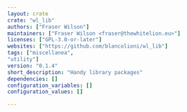 ```yaml
---
layout: crate
crate: "wl_lib"
authors: ["Fraser Wilson"]
maintainers: ["Fraser Wilson <fraser@thewhitelion.eu>"]
licenses: ["GPL-3.0-or-later"]
websites: ["https://github.com/blancolioni/wl_lib"]
tags: ["miscellanea",
"utility"]
version: "0.1.4"
short_description: "Handy library packages"
dependencies: []
configuration_variables: []
configuration_values: []

---
```



